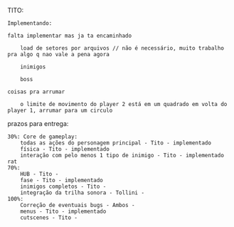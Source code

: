 
TITO:
	
	Implementando:

	falta implementar mas ja ta encaminhado

		load de setores por arquivos // não é necessário, muito trabalho pra algo q nao vale a pena agora
		
		inimigos
		
		boss
			
	coisas pra arrumar
	
		o limite de movimento do player 2 está em um quadrado em volta do player 1, arrumar para um circulo

	
prazos para entrega:

	30%: Core de gameplay:
		todas as ações do personagem principal - Tito - implementado
		física - Tito - implementado
		interação com pelo menos 1 tipo de inimigo - Tito - implementado rat
	70%:
		HUB - Tito - 
		fase - Tito - implementado
		inimigos completos - Tito -
		integração da trilha sonora - Tollini -
	100%:
		Correção de eventuais bugs - Ambos -
		menus - Tito - implementado
		cutscenes - Tito -
